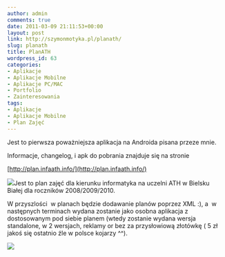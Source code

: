 ```yaml
---
author: admin
comments: true
date: 2011-03-09 21:11:53+00:00
layout: post
link: http://szymonmotyka.pl/planath/
slug: planath
title: PlanATH
wordpress_id: 63
categories:
- Aplikacje
- Aplikacje Mobilne
- Aplikacje PC/MAC
- Portfolio
- Zainteresowania
tags:
- Aplikacje
- Aplikacje Mobilne
- Plan Zajęć
---
```


Jest to pierwsza poważniejsza aplikacja na Androida pisana przeze mnie.

Informacje, changelog, i apk do pobrania znajduje się na stronie

[http://plan.infaath.info/](http://plan.infaath.info/)

![](http://plan.infaath.info/pics/beta.png)Jest to plan zajęć dla kierunku informatyka na uczelni ATH w Bielsku Białej dla roczników 2008/2009/2010.

W przyszlości  w planach będzie dodawanie planów poprzez XML :), a  w następnych terminach wydana zostanie jako osobna aplikacja z dostosowanym pod siebie planem (wtedy zostanie wydana wersja standalone, w 2 wersjach, reklamy or bez za przysłowiową złotówkę ( 5 zł jakoś się ostatnio źle w polsce kojarzy ^^).




![](http://plan.infaath.info/pics/screen.png)
